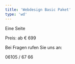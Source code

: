 ```yaml
---
title: 'Webdesign Basic Paket'
type: 'wd'
---
```


Eine Seite

Preis: ab € 699

Bei Fragen rufen Sie uns an:

06105 / 67 66
